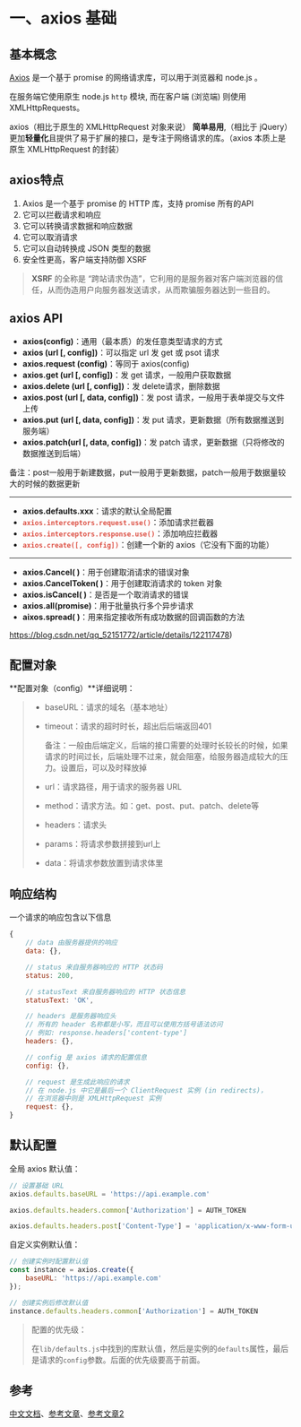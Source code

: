 # 一、axios 基础

## 基本概念

[Axios](https://www.axios-http.cn) 是一个基于 promise 的网络请求库，可以用于浏览器和 node.js 。

在服务端它使用原生 node.js `http` 模块, 而在客户端 (浏览端) 则使用 XMLHttpRequests。

axios（相比于原生的 XMLHttpRequest 对象来说） **简单易用**,（相比于 jQuery）更加**轻量化**且提供了易于扩展的接口，是专注于网络请求的库。（axios 本质上是原生 XMLHttpRequest 的封装）

## axios特点

1. Axios 是一个基于 promise 的 HTTP 库，支持 promise 所有的API
2. 它可以拦截请求和响应
3. 它可以转换请求数据和响应数据
4. 它可以取消请求
5. 它可以自动转换成 JSON 类型的数据
6. 安全性更高，客户端支持防御 XSRF


> **XSRF** 的全称是 “跨站请求伪造”，它利用的是服务器对客户端浏览器的信任，从而伪造用户向服务器发送请求，从而欺骗服务器达到一些目的。

## axios API

- **axios(config)**：通用（最本质）的发任意类型请求的方式
- **axios (url [, config])**：可以指定 url 发 get 或 psot 请求
- **axios.request (config)**：等同于 axios(config)
- **axios.get (url [, config])**：发 get 请求，一般用户获取数据
- **axios.delete (url [, config])**：发 delete请求，删除数据
- **axios.post (url [, data, config])**：发 post 请求，一般用于表单提交与文件上传
- **axios.put (url [, data, config])**：发 put 请求，更新数据（所有数据推送到服务端）
- **axios.patch(url [, data, config])**：发 patch 请求，更新数据（只将修改的数据推送到后端）

备注：post一般用于新建数据，put一般用于更新数据，patch一般用于数据量较大的时候的数据更新

------

- **axios.defaults.xxx**：请求的默认全局配置
- <strong style="color:#DD5145">`axios.interceptors.request.use()`</strong>：添加请求拦截器
- <strong style="color:#DD5145">`axios.interceptors.response.use()`</strong>：添加响应拦截器
- <strong style="color:#DD5145">`axios.create([, config])`</strong>：创建一个新的 axios（它没有下面的功能）

------

- **axios.Cancel( )**：用于创建取消请求的错误对象
- **axios.CancelToken( )**：用于创建取消请求的 token 对象
- **axios.isCancel( )**：是否是一个取消请求的错误
- **axios.all(promise)**：用于批量执行多个异步请求
- **aixos.spread( )**：用来指定接收所有成功数据的回调函数的方法

https://blog.csdn.net/qq_52151772/article/details/122117478)

## 配置对象

**配置对象（config）**详细说明：

> - baseURL：请求的域名（基本地址）
>
> - timeout：请求的超时时长，超出后后端返回401
>
>   备注：一般由后端定义，后端的接口需要的处理时长较长的时候，如果请求的时间过长，后端处理不过来，就会阻塞，给服务器造成较大的压力。设置后，可以及时释放掉
>
> - url：请求路径，用于请求的服务器 URL
>
> - method：请求方法。如：get、post、put、patch、delete等
>
> - headers：请求头
>
> - params：将请求参数拼接到url上
>
> - data：将请求参数放置到请求体里 

## 响应结构

一个请求的响应包含以下信息

```js
{
    // data 由服务器提供的响应
    data: {},

    // status 来自服务器响应的 HTTP 状态码
    status: 200,

    // statusText 来自服务器响应的 HTTP 状态信息
    statusText: 'OK',

    // headers 是服务器响应头
    // 所有的 header 名称都是小写，而且可以使用方括号语法访问
    // 例如: response.headers['content-type']
    headers: {},

    // config 是 axios 请求的配置信息
    config: {},

    // request 是生成此响应的请求
    // 在 node.js 中它是最后一个 ClientRequest 实例 (in redirects)，
    // 在浏览器中则是 XMLHttpRequest 实例
    request: {},
}
```

## 默认配置

全局 axios 默认值：

```js
// 设置基础 URL
axios.defaults.baseURL = 'https://api.example.com'

axios.defaults.headers.common['Authorization'] = AUTH_TOKEN

axios.defaults.headers.post['Content-Type'] = 'application/x-www-form-urlencoded'
```

自定义实例默认值：

```js
// 创建实例时配置默认值
const instance = axios.create({
    baseURL: 'https://api.example.com'
});

// 创建实例后修改默认值
instance.defaults.headers.common['Authorization'] = AUTH_TOKEN
```

> 配置的优先级：
>
> 在`lib/defaults.js`中找到的库默认值，然后是实例的`defaults`属性，最后是请求的`config`参数。后面的优先级要高于前面。



## 参考

[中文文档](https://www.axios-http.cn)、[参考文章](https://devpress.csdn.net/viewdesign/63ff2b4d986c660f3cf90b47.html)、[参考文章2](https://blog.csdn.net/qq_52151772/article/details/122117478)

